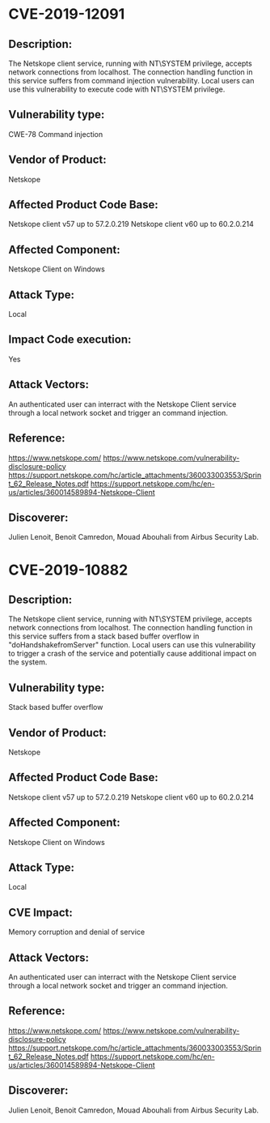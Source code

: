 CVE-2019-12091
==============

Description:
------------
The Netskope client service, running with NT\SYSTEM privilege, accepts network connections from localhost.
The connection handling function in this service suffers from command injection vulnerability.
Local users can use this vulnerability to execute code with NT\SYSTEM privilege.


Vulnerability type:
-------------------
CWE-78 Command injection


Vendor of Product:
------------------
Netskope


Affected Product Code Base:
---------------------------
Netskope client v57 up to 57.2.0.219
Netskope client v60 up to 60.2.0.214


Affected Component:
-------------------
Netskope Client on Windows 


Attack Type:
------------
Local


Impact Code execution:
----------------------
Yes


Attack Vectors:
---------------
An authenticated user can interract with the Netskope Client service through
a local network socket and trigger an command injection.


Reference:
----------
https://www.netskope.com/
https://www.netskope.com/vulnerability-disclosure-policy
https://support.netskope.com/hc/article_attachments/360033003553/Sprint_62_Release_Notes.pdf
https://support.netskope.com/hc/en-us/articles/360014589894-Netskope-Client


Discoverer:
-----------
Julien Lenoit, Benoit Camredon, Mouad Abouhali from Airbus Security Lab.


CVE-2019-10882
==============

Description:
------------
The Netskope client service, running with NT\SYSTEM privilege, accepts network connections from localhost.
The connection handling function in this service suffers from a stack based buffer overflow in "doHandshakefromServer" function.
Local users can use this vulnerability to trigger a crash of the service and potentially cause additional impact on the system.


Vulnerability type:
-------------------
Stack based buffer overflow


Vendor of Product:
------------------
Netskope


Affected Product Code Base:
---------------------------
Netskope client v57 up to 57.2.0.219
Netskope client v60 up to 60.2.0.214


Affected Component:
-------------------
Netskope Client on Windows 


Attack Type:
------------
Local


CVE Impact:
-----------
Memory corruption and denial of service


Attack Vectors:
---------------
An authenticated user can interract with the Netskope Client service through
a local network socket and trigger an command injection.


Reference:
----------
https://www.netskope.com/
https://www.netskope.com/vulnerability-disclosure-policy
https://support.netskope.com/hc/article_attachments/360033003553/Sprint_62_Release_Notes.pdf
https://support.netskope.com/hc/en-us/articles/360014589894-Netskope-Client


Discoverer:
-----------
Julien Lenoit, Benoit Camredon, Mouad Abouhali from Airbus Security Lab.
